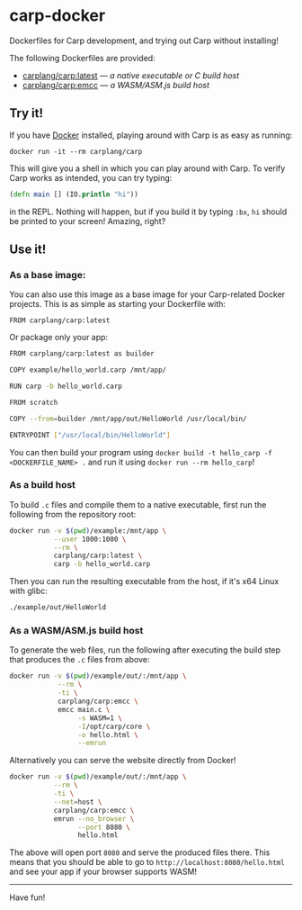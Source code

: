 # carp-docker

Dockerfiles for Carp development, and trying out Carp without installing!

The following Dockerfiles are provided:

- [carplang/carp:latest](Dockerfile) — *a native executable or C build host*
- [carplang/carp:emcc](Dockerfile.emcc) — *a WASM/ASM.js build host*

## Try it!

If you have [Docker](https://www.docker.com/) installed, playing around with
Carp is as easy as running:

```
docker run -it --rm carplang/carp
```

This will give you a shell in which you can play around with Carp. To verify
Carp works as intended, you can try typing:

```clojure
(defn main [] (IO.println "hi"))
```

in the REPL. Nothing will happen, but if you build it by typing `:bx`, `hi`
should be printed to your screen! Amazing, right?

## Use it!

### As a base image:

You can also use this image as a base image for your Carp-related Docker
projects. This is as simple as starting your Dockerfile with:

```
FROM carplang/carp:latest
```

Or package only your app:

```bash
FROM carplang/carp:latest as builder

COPY example/hello_world.carp /mnt/app/

RUN carp -b hello_world.carp

FROM scratch

COPY --from=builder /mnt/app/out/HelloWorld /usr/local/bin/

ENTRYPOINT ["/usr/local/bin/HelloWorld"]
```

You can then build your program using `docker build -t hello_carp -f
<DOCKERFILE_NAME> .` and run it using `docker run --rm hello_carp`!

### As a build host

To build `.c` files and compile them to a native executable, first run the
following from the repository root:

```bash
docker run -v $(pwd)/example:/mnt/app \
           --user 1000:1000 \
           --rm \
           carplang/carp:latest \
           carp -b hello_world.carp
```

Then you can run the resulting executable from the host, if it's x64 Linux with
glibc:

```bash
./example/out/HelloWorld
```

### As a WASM/ASM.js build host

To generate the web files, run the following after executing the build step that
produces the `.c` files from above:

```bash
docker run -v $(pwd)/example/out/:/mnt/app \
            --rm \
            -ti \
            carplang/carp:emcc \
            emcc main.c \
                 -s WASM=1 \
                 -I/opt/carp/core \
                 -o hello.html \
                 --emrun
```

Alternatively you can serve the website directly from Docker!

```bash
docker run -v $(pwd)/example/out/:/mnt/app \
           --rm \
           -ti \
           --net=host \
           carplang/carp:emcc \
           emrun --no_browser \
                 --port 8080 \
                 hello.html
```

The above will open port `8080` and serve the produced files there. This means
that you should be able to go to `http://localhost:8080/hello.html` and see your
app if your browser supports WASM!

<hr/>

Have fun!
